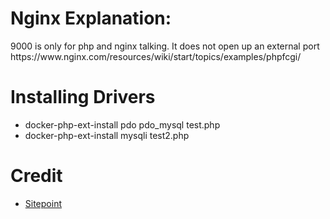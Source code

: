 # Nginx Explanation: 
 <p>9000 is only for php and nginx talking.  It does not open up an external port https://www.nginx.com/resources/wiki/start/topics/examples/phpfcgi/</p>

# Installing Drivers
* docker-php-ext-install pdo pdo_mysql      test.php
* docker-php-ext-install mysqli      test2.php

# Credit
* [Sitepoint](https://www.sitepoint.com/docker-php-development-environment/)
